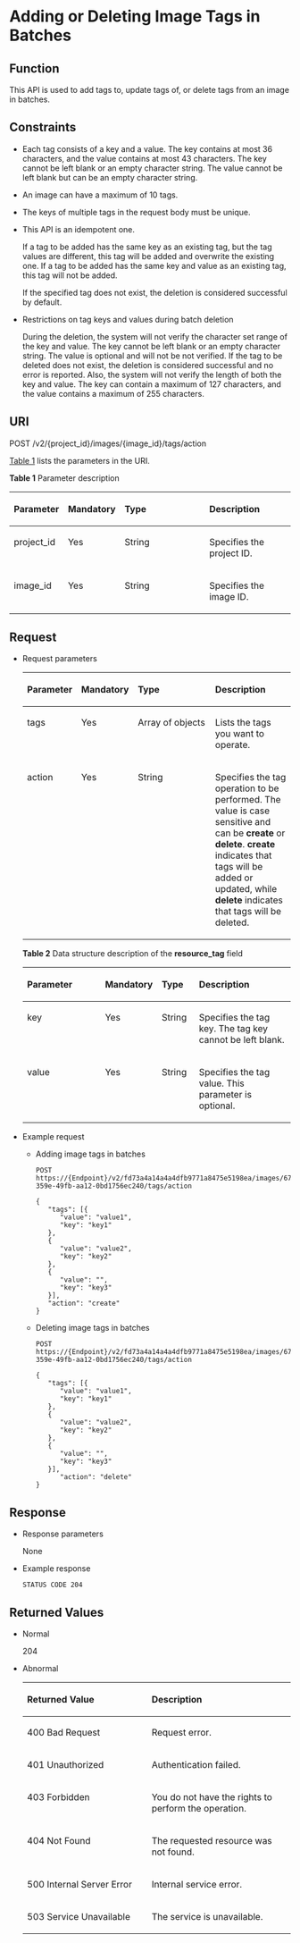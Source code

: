 # Adding or Deleting Image Tags in Batches<a name="EN-US_TOPIC_0102682862"></a>

## Function<a name="section49664599183533"></a>

This API is used to add tags to, update tags of, or delete tags from an image in batches.

## Constraints<a name="section33815340183533"></a>

-   Each tag consists of a key and a value. The key contains at most 36 characters, and the value contains at most 43 characters. The key cannot be left blank or an empty character string. The value cannot be left blank but can be an empty character string.
-   An image can have a maximum of 10 tags.
-   The keys of multiple tags in the request body must be unique.
-   This API is an idempotent one.

    If a tag to be added has the same key as an existing tag, but the tag values are different, this tag will be added and overwrite the existing one. If a tag to be added has the same key and value as an existing tag, this tag will not be added.

    If the specified tag does not exist, the deletion is considered successful by default.


-   Restrictions on tag keys and values during batch deletion

    During the deletion, the system will not verify the character set range of the key and value. The key cannot be left blank or an empty character string. The value is optional and will not be not verified. If the tag to be deleted does not exist, the deletion is considered successful and no error is reported. Also, the system will not verify the length of both the key and value. The key can contain a maximum of 127 characters, and the value contains a maximum of 255 characters.


## URI<a name="section11906898183533"></a>

POST /v2/\{project\_id\}/images/\{image\_id\}/tags/action

[Table 1](#table1543205183533)  lists the parameters in the URI.

**Table  1**  Parameter description

<a name="table1543205183533"></a>
<table><thead align="left"><tr id="row928566183533"><th class="cellrowborder" valign="top" width="18.55814418558144%" id="mcps1.2.5.1.1"><p id="p8104982183533"><a name="p8104982183533"></a><a name="p8104982183533"></a>Parameter</p>
</th>
<th class="cellrowborder" valign="top" width="19.58804119588041%" id="mcps1.2.5.1.2"><p id="p52523778183533"><a name="p52523778183533"></a><a name="p52523778183533"></a>Mandatory</p>
</th>
<th class="cellrowborder" valign="top" width="30.926907309269076%" id="mcps1.2.5.1.3"><p id="p26567651183533"><a name="p26567651183533"></a><a name="p26567651183533"></a>Type</p>
</th>
<th class="cellrowborder" valign="top" width="30.926907309269076%" id="mcps1.2.5.1.4"><p id="p4496161183533"><a name="p4496161183533"></a><a name="p4496161183533"></a>Description</p>
</th>
</tr>
</thead>
<tbody><tr id="row28644771183533"><td class="cellrowborder" valign="top" width="18.55814418558144%" headers="mcps1.2.5.1.1 "><p id="p38525138183533"><a name="p38525138183533"></a><a name="p38525138183533"></a>project_id</p>
</td>
<td class="cellrowborder" valign="top" width="19.58804119588041%" headers="mcps1.2.5.1.2 "><p id="p33528469183533"><a name="p33528469183533"></a><a name="p33528469183533"></a>Yes</p>
</td>
<td class="cellrowborder" valign="top" width="30.926907309269076%" headers="mcps1.2.5.1.3 "><p id="p31451477183533"><a name="p31451477183533"></a><a name="p31451477183533"></a>String</p>
</td>
<td class="cellrowborder" valign="top" width="30.926907309269076%" headers="mcps1.2.5.1.4 "><p id="p64541689183533"><a name="p64541689183533"></a><a name="p64541689183533"></a>Specifies the project ID.</p>
</td>
</tr>
<tr id="row44004292183533"><td class="cellrowborder" valign="top" width="18.55814418558144%" headers="mcps1.2.5.1.1 "><p id="p7577914183533"><a name="p7577914183533"></a><a name="p7577914183533"></a>image_id</p>
</td>
<td class="cellrowborder" valign="top" width="19.58804119588041%" headers="mcps1.2.5.1.2 "><p id="p9831304183533"><a name="p9831304183533"></a><a name="p9831304183533"></a>Yes</p>
</td>
<td class="cellrowborder" valign="top" width="30.926907309269076%" headers="mcps1.2.5.1.3 "><p id="p58138199183533"><a name="p58138199183533"></a><a name="p58138199183533"></a>String</p>
</td>
<td class="cellrowborder" valign="top" width="30.926907309269076%" headers="mcps1.2.5.1.4 "><p id="p11573711183533"><a name="p11573711183533"></a><a name="p11573711183533"></a>Specifies the image ID.</p>
</td>
</tr>
</tbody>
</table>

## Request<a name="section37054537183533"></a>

-   Request parameters

    <a name="table46516372183533"></a>
    <table><thead align="left"><tr id="row15305774183533"><th class="cellrowborder" valign="top" width="18.55814418558144%" id="mcps1.1.5.1.1"><p id="p31808161183533"><a name="p31808161183533"></a><a name="p31808161183533"></a>Parameter</p>
    </th>
    <th class="cellrowborder" valign="top" width="19.58804119588041%" id="mcps1.1.5.1.2"><p id="p26324220183533"><a name="p26324220183533"></a><a name="p26324220183533"></a>Mandatory</p>
    </th>
    <th class="cellrowborder" valign="top" width="30.926907309269076%" id="mcps1.1.5.1.3"><p id="p51887080183533"><a name="p51887080183533"></a><a name="p51887080183533"></a>Type</p>
    </th>
    <th class="cellrowborder" valign="top" width="30.926907309269076%" id="mcps1.1.5.1.4"><p id="p42103948183533"><a name="p42103948183533"></a><a name="p42103948183533"></a>Description</p>
    </th>
    </tr>
    </thead>
    <tbody><tr id="row54976657183533"><td class="cellrowborder" valign="top" width="18.55814418558144%" headers="mcps1.1.5.1.1 "><p id="p23924255183533"><a name="p23924255183533"></a><a name="p23924255183533"></a>tags</p>
    </td>
    <td class="cellrowborder" valign="top" width="19.58804119588041%" headers="mcps1.1.5.1.2 "><p id="p58816477183533"><a name="p58816477183533"></a><a name="p58816477183533"></a>Yes</p>
    </td>
    <td class="cellrowborder" valign="top" width="30.926907309269076%" headers="mcps1.1.5.1.3 "><p id="p66514163183533"><a name="p66514163183533"></a><a name="p66514163183533"></a>Array of objects</p>
    </td>
    <td class="cellrowborder" valign="top" width="30.926907309269076%" headers="mcps1.1.5.1.4 "><p id="p18938122183533"><a name="p18938122183533"></a><a name="p18938122183533"></a>Lists the tags you want to operate.</p>
    </td>
    </tr>
    <tr id="row36225373183533"><td class="cellrowborder" valign="top" width="18.55814418558144%" headers="mcps1.1.5.1.1 "><p id="p48574104183533"><a name="p48574104183533"></a><a name="p48574104183533"></a>action</p>
    </td>
    <td class="cellrowborder" valign="top" width="19.58804119588041%" headers="mcps1.1.5.1.2 "><p id="p42188327183533"><a name="p42188327183533"></a><a name="p42188327183533"></a>Yes</p>
    </td>
    <td class="cellrowborder" valign="top" width="30.926907309269076%" headers="mcps1.1.5.1.3 "><p id="p61811315183533"><a name="p61811315183533"></a><a name="p61811315183533"></a>String</p>
    </td>
    <td class="cellrowborder" valign="top" width="30.926907309269076%" headers="mcps1.1.5.1.4 "><p id="p40660579183533"><a name="p40660579183533"></a><a name="p40660579183533"></a>Specifies the tag operation to be performed. The value is case sensitive and can be <strong id="b842352706145313"><a name="b842352706145313"></a><a name="b842352706145313"></a>create</strong> or <strong id="b842352706145317"><a name="b842352706145317"></a><a name="b842352706145317"></a>delete</strong>. <strong id="b605074693145454"><a name="b605074693145454"></a><a name="b605074693145454"></a>create</strong> indicates that tags will be added or updated, while <strong id="b1812124538145535"><a name="b1812124538145535"></a><a name="b1812124538145535"></a>delete</strong> indicates that tags will be deleted.</p>
    </td>
    </tr>
    </tbody>
    </table>

    **Table  2**  Data structure description of the  **resource\_tag**  field

    <a name="table107083563918"></a>
    <table><thead align="left"><tr id="row137071156390"><th class="cellrowborder" valign="top" width="31.626837316268368%" id="mcps1.2.5.1.1"><p id="p1070717566915"><a name="p1070717566915"></a><a name="p1070717566915"></a>Parameter</p>
    </th>
    <th class="cellrowborder" valign="top" width="14.288571142885708%" id="mcps1.2.5.1.2"><p id="p57073568916"><a name="p57073568916"></a><a name="p57073568916"></a>Mandatory</p>
    </th>
    <th class="cellrowborder" valign="top" width="14.288571142885708%" id="mcps1.2.5.1.3"><p id="p870735611915"><a name="p870735611915"></a><a name="p870735611915"></a>Type</p>
    </th>
    <th class="cellrowborder" valign="top" width="39.7960203979602%" id="mcps1.2.5.1.4"><p id="p570713560920"><a name="p570713560920"></a><a name="p570713560920"></a>Description</p>
    </th>
    </tr>
    </thead>
    <tbody><tr id="row470845617914"><td class="cellrowborder" valign="top" width="31.626837316268368%" headers="mcps1.2.5.1.1 "><p id="p12708556598"><a name="p12708556598"></a><a name="p12708556598"></a>key</p>
    </td>
    <td class="cellrowborder" valign="top" width="14.288571142885708%" headers="mcps1.2.5.1.2 "><p id="p470816561594"><a name="p470816561594"></a><a name="p470816561594"></a>Yes</p>
    </td>
    <td class="cellrowborder" valign="top" width="14.288571142885708%" headers="mcps1.2.5.1.3 "><p id="p370814561393"><a name="p370814561393"></a><a name="p370814561393"></a>String</p>
    </td>
    <td class="cellrowborder" valign="top" width="39.7960203979602%" headers="mcps1.2.5.1.4 "><p id="p1470814561497"><a name="p1470814561497"></a><a name="p1470814561497"></a>Specifies the tag key. The tag key cannot be left blank.</p>
    </td>
    </tr>
    <tr id="row870810563916"><td class="cellrowborder" valign="top" width="31.626837316268368%" headers="mcps1.2.5.1.1 "><p id="p10708105612918"><a name="p10708105612918"></a><a name="p10708105612918"></a>value</p>
    </td>
    <td class="cellrowborder" valign="top" width="14.288571142885708%" headers="mcps1.2.5.1.2 "><p id="p67087568918"><a name="p67087568918"></a><a name="p67087568918"></a>Yes</p>
    </td>
    <td class="cellrowborder" valign="top" width="14.288571142885708%" headers="mcps1.2.5.1.3 "><p id="p20708195618914"><a name="p20708195618914"></a><a name="p20708195618914"></a>String</p>
    </td>
    <td class="cellrowborder" valign="top" width="39.7960203979602%" headers="mcps1.2.5.1.4 "><p id="p870814565914"><a name="p870814565914"></a><a name="p870814565914"></a>Specifies the tag value. This parameter is optional.</p>
    </td>
    </tr>
    </tbody>
    </table>


-   Example request
    -   Adding image tags in batches

        ```
        POST https://{Endpoint}/v2/fd73a4a14a4a4dfb9771a8475e5198ea/images/67e17426-359e-49fb-aa12-0bd1756ec240/tags/action
        ```

        ```
        {
           "tags": [{
              "value": "value1",
              "key": "key1"
           },
           {
              "value": "value2",
              "key": "key2"
           },
           {
              "value": "",
              "key": "key3"
           }],
           "action": "create"
        }
        ```

    -   Deleting image tags in batches

        ```
        POST https://{Endpoint}/v2/fd73a4a14a4a4dfb9771a8475e5198ea/images/67e17426-359e-49fb-aa12-0bd1756ec240/tags/action
        ```

        ```
        {
           "tags": [{
              "value": "value1",
              "key": "key1"
           },
           {
              "value": "value2",
              "key": "key2"
           },
           {
              "value": "",
              "key": "key3"
           }],
              "action": "delete"
        }
        ```



## Response<a name="section935919183533"></a>

-   Response parameters

    None

-   Example response

    ```
    STATUS CODE 204
    ```


## Returned Values<a name="section11196745183533"></a>

-   Normal

    204

-   Abnormal

    <a name="table748594183533"></a>
    <table><thead align="left"><tr id="row46152835183533"><th class="cellrowborder" valign="top" width="46.46%" id="mcps1.1.3.1.1"><p id="p47392170183533"><a name="p47392170183533"></a><a name="p47392170183533"></a>Returned Value</p>
    </th>
    <th class="cellrowborder" valign="top" width="53.54%" id="mcps1.1.3.1.2"><p id="p13560590183533"><a name="p13560590183533"></a><a name="p13560590183533"></a>Description</p>
    </th>
    </tr>
    </thead>
    <tbody><tr id="row24666006183533"><td class="cellrowborder" valign="top" width="46.46%" headers="mcps1.1.3.1.1 "><p id="p51789483183533"><a name="p51789483183533"></a><a name="p51789483183533"></a>400 Bad Request</p>
    </td>
    <td class="cellrowborder" valign="top" width="53.54%" headers="mcps1.1.3.1.2 "><p id="p34198580183533"><a name="p34198580183533"></a><a name="p34198580183533"></a>Request error.</p>
    </td>
    </tr>
    <tr id="row39351768183533"><td class="cellrowborder" valign="top" width="46.46%" headers="mcps1.1.3.1.1 "><p id="p33376619183533"><a name="p33376619183533"></a><a name="p33376619183533"></a>401 Unauthorized</p>
    </td>
    <td class="cellrowborder" valign="top" width="53.54%" headers="mcps1.1.3.1.2 "><p id="p19151590183533"><a name="p19151590183533"></a><a name="p19151590183533"></a>Authentication failed.</p>
    </td>
    </tr>
    <tr id="row38146586183533"><td class="cellrowborder" valign="top" width="46.46%" headers="mcps1.1.3.1.1 "><p id="p2865798183533"><a name="p2865798183533"></a><a name="p2865798183533"></a>403 Forbidden</p>
    </td>
    <td class="cellrowborder" valign="top" width="53.54%" headers="mcps1.1.3.1.2 "><p id="p30803053183533"><a name="p30803053183533"></a><a name="p30803053183533"></a>You do not have the rights to perform the operation.</p>
    </td>
    </tr>
    <tr id="row8792027183533"><td class="cellrowborder" valign="top" width="46.46%" headers="mcps1.1.3.1.1 "><p id="p41065609183533"><a name="p41065609183533"></a><a name="p41065609183533"></a>404 Not Found</p>
    </td>
    <td class="cellrowborder" valign="top" width="53.54%" headers="mcps1.1.3.1.2 "><p id="p37980007183533"><a name="p37980007183533"></a><a name="p37980007183533"></a>The requested resource was not found.</p>
    </td>
    </tr>
    <tr id="row6275743183533"><td class="cellrowborder" valign="top" width="46.46%" headers="mcps1.1.3.1.1 "><p id="p38573193183533"><a name="p38573193183533"></a><a name="p38573193183533"></a>500 Internal Server Error</p>
    </td>
    <td class="cellrowborder" valign="top" width="53.54%" headers="mcps1.1.3.1.2 "><p id="p37420919183533"><a name="p37420919183533"></a><a name="p37420919183533"></a>Internal service error.</p>
    </td>
    </tr>
    <tr id="row1243955183533"><td class="cellrowborder" valign="top" width="46.46%" headers="mcps1.1.3.1.1 "><p id="p33651555183533"><a name="p33651555183533"></a><a name="p33651555183533"></a>503 Service Unavailable</p>
    </td>
    <td class="cellrowborder" valign="top" width="53.54%" headers="mcps1.1.3.1.2 "><p id="p41421452183533"><a name="p41421452183533"></a><a name="p41421452183533"></a>The service is unavailable.</p>
    </td>
    </tr>
    </tbody>
    </table>


